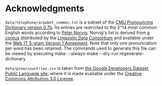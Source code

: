 Acknowledgments
===============
`data/telephone/arpabet_common.txt` is a subset of the [CMU Pronouncing Dictionary version 0.7b][cmudict]. Its entries are restricted to the 2^14 most common English words according to [Peter Norvig][norvig]. Norvig's list is derived from [a corpus][corpus] distributed by the [Linguistic Data Consortium][LDC] and available under the [Web 1T 5-gram Version 1 Agreement][agreement]. Note that only one pronunciation per word has been retained. The commands used to generate this file can be viewed by executing
    make --always-make --dry-run regenerate-dictionary

[cmudict]: http://www.speech.cs.cmu.edu/cgi-bin/cmudict
[norvig]: http://norvig.com/ngrams/count_1w.txt
[corpus]: https://catalog.ldc.upenn.edu/LDC2006T13
[LDC]: https://www.ldc.upenn.edu/
[agreement]: https://catalog.ldc.upenn.edu/license/web-1t-5-gram-version-1.pdf

`data/prom/countries.csv` is taken from [the Google Developers Dataset Public Language site][google], where it is made available under the [Creative Commons Attribution 3.0 License][cc].

[google]: https://developers.google.com/public-data/docs/canonical/countries_csv
[cc]: https://creativecommons.org/licenses/by/3.0/
